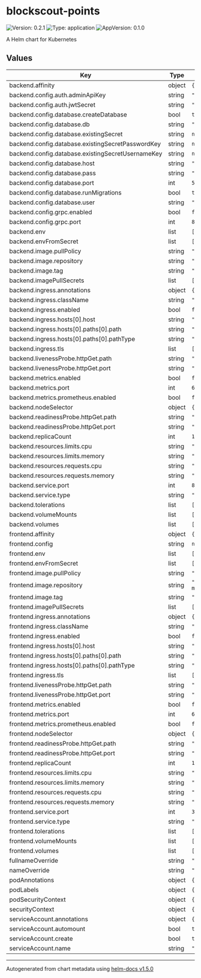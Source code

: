 # blockscout-points

![Version: 0.2.1](https://img.shields.io/badge/Version-0.2.1-informational?style=flat-square) ![Type: application](https://img.shields.io/badge/Type-application-informational?style=flat-square) ![AppVersion: 0.1.0](https://img.shields.io/badge/AppVersion-0.1.0-informational?style=flat-square)

A Helm chart for Kubernetes

## Values

| Key | Type | Default | Description |
|-----|------|---------|-------------|
| backend.affinity | object | `{}` |  |
| backend.config.auth.adminApiKey | string | `"key"` |  |
| backend.config.auth.jwtSecret | string | `"secret"` |  |
| backend.config.database.createDatabase | bool | `true` |  |
| backend.config.database.db | string | `"points"` |  |
| backend.config.database.existingSecret | string | `nil` |  |
| backend.config.database.existingSecretPasswordKey | string | `nil` |  |
| backend.config.database.existingSecretUsernameKey | string | `nil` |  |
| backend.config.database.host | string | `"postgres"` |  |
| backend.config.database.pass | string | `"password"` |  |
| backend.config.database.port | int | `5432` |  |
| backend.config.database.runMigrations | bool | `true` |  |
| backend.config.database.user | string | `"username"` |  |
| backend.config.grpc.enabled | bool | `false` |  |
| backend.config.grpc.port | int | `8051` |  |
| backend.env | list | `[]` |  |
| backend.envFromSecret | list | `[]` |  |
| backend.image.pullPolicy | string | `"IfNotPresent"` |  |
| backend.image.repository | string | `"ghcr.io/blockscout/points"` |  |
| backend.image.tag | string | `"latest"` |  |
| backend.imagePullSecrets | list | `[]` |  |
| backend.ingress.annotations | object | `{}` |  |
| backend.ingress.className | string | `""` |  |
| backend.ingress.enabled | bool | `false` |  |
| backend.ingress.hosts[0].host | string | `"chart-example.local"` |  |
| backend.ingress.hosts[0].paths[0].path | string | `"/"` |  |
| backend.ingress.hosts[0].paths[0].pathType | string | `"ImplementationSpecific"` |  |
| backend.ingress.tls | list | `[]` |  |
| backend.livenessProbe.httpGet.path | string | `"/health?service="` |  |
| backend.livenessProbe.httpGet.port | string | `"http"` |  |
| backend.metrics.enabled | bool | `false` |  |
| backend.metrics.port | int | `6060` |  |
| backend.metrics.prometheus.enabled | bool | `false` |  |
| backend.nodeSelector | object | `{}` |  |
| backend.readinessProbe.httpGet.path | string | `"/health?service="` |  |
| backend.readinessProbe.httpGet.port | string | `"http"` |  |
| backend.replicaCount | int | `1` |  |
| backend.resources.limits.cpu | string | `"500m"` |  |
| backend.resources.limits.memory | string | `"1Gi"` |  |
| backend.resources.requests.cpu | string | `"200m"` |  |
| backend.resources.requests.memory | string | `"256Mi"` |  |
| backend.service.port | int | `8050` |  |
| backend.service.type | string | `"ClusterIP"` |  |
| backend.tolerations | list | `[]` |  |
| backend.volumeMounts | list | `[]` |  |
| backend.volumes | list | `[]` |  |
| frontend.affinity | object | `{}` |  |
| frontend.config | string | `nil` |  |
| frontend.env | list | `[]` |  |
| frontend.envFromSecret | list | `[]` |  |
| frontend.image.pullPolicy | string | `"IfNotPresent"` |  |
| frontend.image.repository | string | `"ghcr.io/blockscout/blockscout-merits-website"` |  |
| frontend.image.tag | string | `"latest"` |  |
| frontend.imagePullSecrets | list | `[]` |  |
| frontend.ingress.annotations | object | `{}` |  |
| frontend.ingress.className | string | `""` |  |
| frontend.ingress.enabled | bool | `false` |  |
| frontend.ingress.hosts[0].host | string | `"chart-example.local"` |  |
| frontend.ingress.hosts[0].paths[0].path | string | `"/"` |  |
| frontend.ingress.hosts[0].paths[0].pathType | string | `"ImplementationSpecific"` |  |
| frontend.ingress.tls | list | `[]` |  |
| frontend.livenessProbe.httpGet.path | string | `"/"` |  |
| frontend.livenessProbe.httpGet.port | string | `"http"` |  |
| frontend.metrics.enabled | bool | `false` |  |
| frontend.metrics.port | int | `6060` |  |
| frontend.metrics.prometheus.enabled | bool | `false` |  |
| frontend.nodeSelector | object | `{}` |  |
| frontend.readinessProbe.httpGet.path | string | `"/"` |  |
| frontend.readinessProbe.httpGet.port | string | `"http"` |  |
| frontend.replicaCount | int | `1` |  |
| frontend.resources.limits.cpu | string | `"500m"` |  |
| frontend.resources.limits.memory | string | `"1Gi"` |  |
| frontend.resources.requests.cpu | string | `"200m"` |  |
| frontend.resources.requests.memory | string | `"256Mi"` |  |
| frontend.service.port | int | `3000` |  |
| frontend.service.type | string | `"ClusterIP"` |  |
| frontend.tolerations | list | `[]` |  |
| frontend.volumeMounts | list | `[]` |  |
| frontend.volumes | list | `[]` |  |
| fullnameOverride | string | `""` |  |
| nameOverride | string | `""` |  |
| podAnnotations | object | `{}` |  |
| podLabels | object | `{}` |  |
| podSecurityContext | object | `{}` |  |
| securityContext | object | `{}` |  |
| serviceAccount.annotations | object | `{}` |  |
| serviceAccount.automount | bool | `true` |  |
| serviceAccount.create | bool | `true` |  |
| serviceAccount.name | string | `""` |  |

----------------------------------------------
Autogenerated from chart metadata using [helm-docs v1.5.0](https://github.com/norwoodj/helm-docs/releases/v1.5.0)

